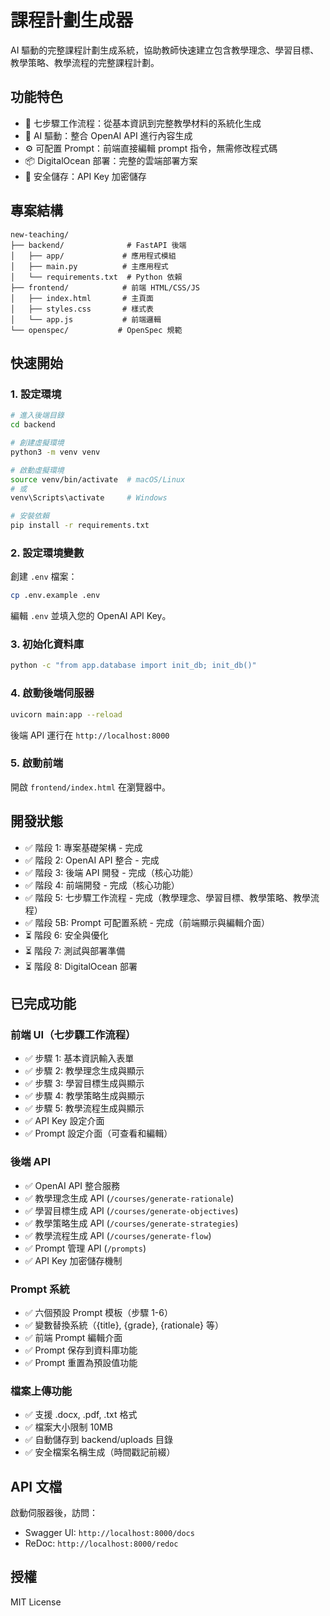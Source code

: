 # 課程計劃生成器

AI 驅動的完整課程計劃生成系統，協助教師快速建立包含教學理念、學習目標、教學策略、教學流程的完整課程計劃。

## 功能特色

- 🔄 七步驟工作流程：從基本資訊到完整教學材料的系統化生成
- 🤖 AI 驅動：整合 OpenAI API 進行內容生成
- ⚙️ 可配置 Prompt：前端直接編輯 prompt 指令，無需修改程式碼
- 📦 DigitalOcean 部署：完整的雲端部署方案
- 🔐 安全儲存：API Key 加密儲存

## 專案結構

```
new-teaching/
├── backend/              # FastAPI 後端
│   ├── app/             # 應用程式模組
│   ├── main.py          # 主應用程式
│   └── requirements.txt  # Python 依賴
├── frontend/            # 前端 HTML/CSS/JS
│   ├── index.html       # 主頁面
│   ├── styles.css       # 樣式表
│   └── app.js           # 前端邏輯
└── openspec/           # OpenSpec 規範
```

## 快速開始

### 1. 設定環境

```bash
# 進入後端目錄
cd backend

# 創建虛擬環境
python3 -m venv venv

# 啟動虛擬環境
source venv/bin/activate  # macOS/Linux
# 或
venv\Scripts\activate     # Windows

# 安裝依賴
pip install -r requirements.txt
```

### 2. 設定環境變數

創建 `.env` 檔案：

```bash
cp .env.example .env
```

編輯 `.env` 並填入您的 OpenAI API Key。

### 3. 初始化資料庫

```bash
python -c "from app.database import init_db; init_db()"
```

### 4. 啟動後端伺服器

```bash
uvicorn main:app --reload
```

後端 API 運行在 `http://localhost:8000`

### 5. 啟動前端

開啟 `frontend/index.html` 在瀏覽器中。

## 開發狀態

- ✅ 階段 1: 專案基礎架構 - 完成
- ✅ 階段 2: OpenAI API 整合 - 完成
- ✅ 階段 3: 後端 API 開發 - 完成（核心功能）
- ✅ 階段 4: 前端開發 - 完成（核心功能）
- ✅ 階段 5: 七步驟工作流程 - 完成（教學理念、學習目標、教學策略、教學流程）
- ✅ 階段 5B: Prompt 可配置系統 - 完成（前端顯示與編輯介面）
- ⏳ 階段 6: 安全與優化
- ⏳ 階段 7: 測試與部署準備
- ⏳ 階段 8: DigitalOcean 部署

## 已完成功能

### 前端 UI（七步驟工作流程）

- ✅ 步驟 1: 基本資訊輸入表單
- ✅ 步驟 2: 教學理念生成與顯示
- ✅ 步驟 3: 學習目標生成與顯示
- ✅ 步驟 4: 教學策略生成與顯示
- ✅ 步驟 5: 教學流程生成與顯示
- ✅ API Key 設定介面
- ✅ Prompt 設定介面（可查看和編輯）

### 後端 API

- ✅ OpenAI API 整合服務
- ✅ 教學理念生成 API (`/courses/generate-rationale`)
- ✅ 學習目標生成 API (`/courses/generate-objectives`)
- ✅ 教學策略生成 API (`/courses/generate-strategies`)
- ✅ 教學流程生成 API (`/courses/generate-flow`)
- ✅ Prompt 管理 API (`/prompts`)
- ✅ API Key 加密儲存機制

### Prompt 系統

- ✅ 六個預設 Prompt 模板（步驟 1-6）
- ✅ 變數替換系統（{title}, {grade}, {rationale} 等）
- ✅ 前端 Prompt 編輯介面
- ✅ Prompt 保存到資料庫功能
- ✅ Prompt 重置為預設值功能

### 檔案上傳功能

- ✅ 支援 .docx, .pdf, .txt 格式
- ✅ 檔案大小限制 10MB
- ✅ 自動儲存到 backend/uploads 目錄
- ✅ 安全檔案名稱生成（時間戳記前綴）

## API 文檔

啟動伺服器後，訪問：

- Swagger UI: `http://localhost:8000/docs`
- ReDoc: `http://localhost:8000/redoc`

## 授權

MIT License
